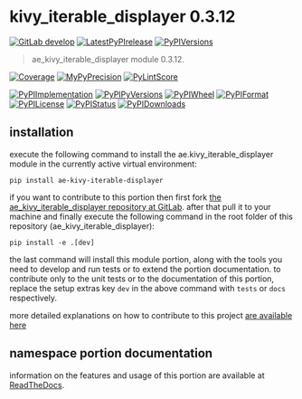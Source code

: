 <!-- THIS FILE IS EXCLUSIVELY MAINTAINED by the project ae.ae V0.3.95 -->
<!-- THIS FILE IS EXCLUSIVELY MAINTAINED by the project aedev.tpl_namespace_root V0.3.14 -->
# kivy_iterable_displayer 0.3.12

[![GitLab develop](https://img.shields.io/gitlab/pipeline/ae-group/ae_kivy_iterable_displayer/develop?logo=python)](
    https://gitlab.com/ae-group/ae_kivy_iterable_displayer)
[![LatestPyPIrelease](
    https://img.shields.io/gitlab/pipeline/ae-group/ae_kivy_iterable_displayer/release0.3.11?logo=python)](
    https://gitlab.com/ae-group/ae_kivy_iterable_displayer/-/tree/release0.3.11)
[![PyPIVersions](https://img.shields.io/pypi/v/ae_kivy_iterable_displayer)](
    https://pypi.org/project/ae-kivy-iterable-displayer/#history)

>ae_kivy_iterable_displayer module 0.3.12.

[![Coverage](https://ae-group.gitlab.io/ae_kivy_iterable_displayer/coverage.svg)](
    https://ae-group.gitlab.io/ae_kivy_iterable_displayer/coverage/index.html)
[![MyPyPrecision](https://ae-group.gitlab.io/ae_kivy_iterable_displayer/mypy.svg)](
    https://ae-group.gitlab.io/ae_kivy_iterable_displayer/lineprecision.txt)
[![PyLintScore](https://ae-group.gitlab.io/ae_kivy_iterable_displayer/pylint.svg)](
    https://ae-group.gitlab.io/ae_kivy_iterable_displayer/pylint.log)

[![PyPIImplementation](https://img.shields.io/pypi/implementation/ae_kivy_iterable_displayer)](
    https://gitlab.com/ae-group/ae_kivy_iterable_displayer/)
[![PyPIPyVersions](https://img.shields.io/pypi/pyversions/ae_kivy_iterable_displayer)](
    https://gitlab.com/ae-group/ae_kivy_iterable_displayer/)
[![PyPIWheel](https://img.shields.io/pypi/wheel/ae_kivy_iterable_displayer)](
    https://gitlab.com/ae-group/ae_kivy_iterable_displayer/)
[![PyPIFormat](https://img.shields.io/pypi/format/ae_kivy_iterable_displayer)](
    https://pypi.org/project/ae-kivy-iterable-displayer/)
[![PyPILicense](https://img.shields.io/pypi/l/ae_kivy_iterable_displayer)](
    https://gitlab.com/ae-group/ae_kivy_iterable_displayer/-/blob/develop/LICENSE.md)
[![PyPIStatus](https://img.shields.io/pypi/status/ae_kivy_iterable_displayer)](
    https://libraries.io/pypi/ae-kivy-iterable-displayer)
[![PyPIDownloads](https://img.shields.io/pypi/dm/ae_kivy_iterable_displayer)](
    https://pypi.org/project/ae-kivy-iterable-displayer/#files)


## installation


execute the following command to install the
ae.kivy_iterable_displayer module
in the currently active virtual environment:
 
```shell script
pip install ae-kivy-iterable-displayer
```

if you want to contribute to this portion then first fork
[the ae_kivy_iterable_displayer repository at GitLab](
https://gitlab.com/ae-group/ae_kivy_iterable_displayer "ae.kivy_iterable_displayer code repository").
after that pull it to your machine and finally execute the
following command in the root folder of this repository
(ae_kivy_iterable_displayer):

```shell script
pip install -e .[dev]
```

the last command will install this module portion, along with the tools you need
to develop and run tests or to extend the portion documentation. to contribute only to the unit tests or to the
documentation of this portion, replace the setup extras key `dev` in the above command with `tests` or `docs`
respectively.

more detailed explanations on how to contribute to this project
[are available here](
https://gitlab.com/ae-group/ae_kivy_iterable_displayer/-/blob/develop/CONTRIBUTING.rst)


## namespace portion documentation

information on the features and usage of this portion are available at
[ReadTheDocs](
https://ae.readthedocs.io/en/latest/_autosummary/ae.kivy_iterable_displayer.html
"ae_kivy_iterable_displayer documentation").
